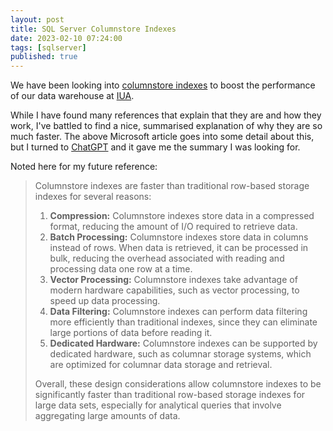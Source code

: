 ```yaml
---
layout: post
title: SQL Server Columnstore Indexes
date: 2023-02-10 07:24:00
tags: [sqlserver]
published: true
---
```


We have been looking into [columnstore indexes](https://learn.microsoft.com/en-us/sql/relational-databases/indexes/columnstore-indexes-overview?view=sql-server-ver16) to boost the performance of our data warehouse at [IUA](https://www.iua.co.za). 

While I have found many references that explain that they are and how they work, I've battled to find a nice, summarised explanation of why they are so much faster.  The 
above Microsoft article goes into some detail about this, but I turned to [ChatGPT](https://chat.openai.com/chat) and it gave me the summary I was looking for.

Noted here for my future reference:

> Columnstore indexes are faster than traditional row-based storage indexes for several reasons:
> 
> 1. **Compression:** Columnstore indexes store data in a compressed format, reducing the 
> amount of I/O required to retrieve data.
> 2. **Batch Processing:** Columnstore indexes store data in columns instead of rows. When data is 
> retrieved, it can be processed in bulk, reducing the overhead associated with reading and  
> processing data one row at a time.
> 3. **Vector Processing:** Columnstore indexes take advantage of modern hardware capabilities,
> such as vector processing, to speed up data processing.
> 4. **Data Filtering:** Columnstore indexes can perform data filtering more efficiently than 
> traditional indexes, since they can eliminate large portions of data before reading it.
> 5. **Dedicated Hardware:** Columnstore indexes can be supported by dedicated hardware, such as
> columnar storage systems, which are optimized for columnar data storage and retrieval.
> 
> Overall, these design considerations allow columnstore indexes to be significantly faster than 
> traditional row-based storage indexes for large data sets, especially for analytical queries that 
> involve aggregating large amounts of data.

